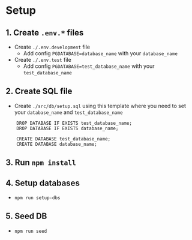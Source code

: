 # Setup

## 1. Create `.env.*` files
- Create `./.env.development` file
    - Add config `PGDATABASE=database_name` with your `database_name`
- Create `./.env.test` file
    - Add config `PGDATABASE=test_database_name` with your `test_database_name`

## 2. Create SQL file
- Create `./src/db/setup.sql` using this template where you need to set your `database_name` and `test_database_name`
```
    DROP DATABASE IF EXISTS test_database_name;
    DROP DATABASE IF EXISTS database_name;

    CREATE DATABASE test_database_name;
    CREATE DATABASE database_name;
```

## 3. Run `npm install`

## 4. Setup databases
- `npm run setup-dbs`

## 5. Seed DB
- `npm run seed`


